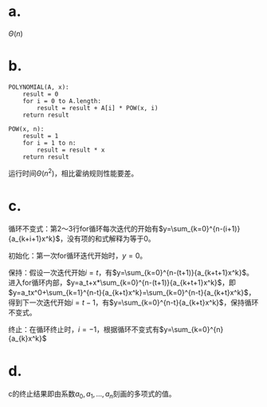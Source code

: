 # a.

$\Theta{(n)}$

# b.

```
POLYNOMIAL(A, x):
    result = 0
    for i = 0 to A.length:
        result = result + A[i] * POW(x, i)
    return result

POW(x, n):
    result = 1
    for i = 1 to n:
        result = result * x
    return result
```

运行时间$\Theta{(n^2)}$，相比霍纳规则性能要差。

# c.

循环不变式：第2～3行for循环每次迭代的开始有$y=\sum_{k=0}^{n-(i+1)}{a_{k+i+1}x^k}$，没有项的和式解释为等于0。

初始化：第一次for循环迭代开始时，$y=0$。

保持：假设一次迭代开始$i=t$，有$y=\sum_{k=0}^{n-(t+1)}{a_{k+t+1}x^k}$。进入for循环内部，$y=a_t+x*\sum_{k=0}^{n-(t+1)}{a_{k+t+1}x^k}$，即$y=a_tx^0+\sum_{k=1}^{n-t}{a_{k+t}x^k}=\sum_{k=0}^{n-t}{a_{k+t}x^k}$，得到下一次迭代开始$i = t-1$，有$y=\sum_{k=0}^{n-t}{a_{k+t}x^k}$，保持循环不变式。

终止：在循环终止时，$i=-1$，根据循环不变式有$y=\sum_{k=0}^{n}{a_{k}x^k}$

# d.

c的终止结果即由系数$a_0,a_1,...,a_n$刻画的多项式的值。